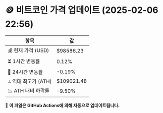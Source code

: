 # 🪙 비트코인 가격 업데이트 (2025-02-06 22:56)

| 항목                | 값 |
|--------------------|----------------|
| 💰 현재 가격 (USD) | $98586.23 |
| ⏳ 1시간 변동률    | 0.12% |
| 📆 24시간 변동률   | -0.19% |
| 🔝 역대 최고가 (ATH) | $109021.48 |
| 📉 ATH 대비 하락률 | -9.50% |

🔄 **이 파일은 GitHub Actions에 의해 자동으로 업데이트됩니다.**
